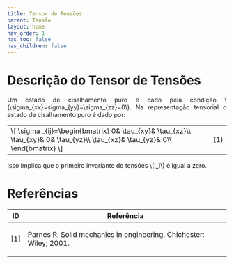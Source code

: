 ```yaml
---
title: Tensor de Tensões
parent: Tensão
layout: home
nav_order: 1
has_toc: false
has_children: false
---
```


<!--Don't delete this script-->
<script src = "https://polyfill.io/v3/polyfill.min.js?features=es6"></script>
<script id = "MathJax-script" async src="https://cdn.jsdelivr.net/npm/mathjax@3/es5/tex-mml-chtml.js"></script>
<!--Don't delete this script-->

<h1>Descrição do Tensor de Tensões</h1>

<p align="justify">
    Um estado de cisalhamento puro é dado pela condição \(\sigma_{xx}=sigma_{yy}=\sigma_{zz}=0\). Na representação tensorial o estado de cisalhamento puro é dado por:
</p>

<table style = "width:100%">
    <tr>
        <td style="width: 90%;">
        \[ \sigma _{ij}=\begin{bmatrix}
        0&  \tau_{xy}&  \tau_{xz}\\
        \tau_{xy}&  0&  \tau_{yz}\\
        \tau_{xz}&  \tau_{yz}&  0\\
        \end{bmatrix} \]
        </td>
        <td style="width: 10%;"><p align = "right" id = "eq1">(1)</p></td>
    </tr>
</table>


<p align="justify">
Isso implica que o primeiro invariante de tensões \(I_1\) é igual a zero.
</p>

<h1>Referências</h1>

<table>
    <thead>
        <tr>
            <th>ID</th>
            <th>Referência</th>
        </tr>
    </thead>
    <tbody>
        <tr>
            <td><p align = "center" id = "ref1">[1]</p></td>
            <td><p align = "left">Parnes R. Solid mechanics in engineering. Chichester: Wiley; 2001.</p></td>
        </tr>    
    </tbody>
</table>
